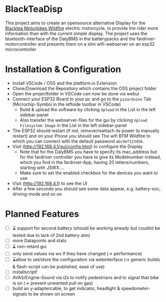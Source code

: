 # BlackTeaDisp
This project aims to create an opensource alternative Display for the [Blacktea Motorbikes Wildfire](https://www.blackteamotorbikes.com/pages/wildfire) electric 
motorcycle, to provide the rider more information than with the current simple display. The project uses the bluetooth-interface of the DalyBMS in the batterypacks
and the fardriver-motorcontroller and presents them on a slim wifi-webserver on an esp32 microcontroller

# Installation & Configuration
- Install VSCode / OSS and the platform.io Extension
- Clone/Download the Repository which contains the OSS project folder
- Open the projectfolder in VSCode can now be done via webui
- Connect your ESP32 Board to your pc and go to the `pioarduino` Tab (Microchip-Symbol in the leftside toolbar in VSCode)
  - Build & upload the software by clicking `Upload` in the List in the left sidebar-panel
  - Also transfer the webserver-files for the gui by clicking `Upload Filesystem Image` in the List in the left sidebar-panel
- The ESP32 should restart (if not, remove/reattach its power to manually restart) and on your Phone you should see The wifi BTM Wildfire to which you can connect
  with the default password  `abcdef123456`.
- Visit (http://192.168.4.1/gui/config.html) to configure the Display
  - Note that for the DalyBMS you have to specify its mac_address but for the fardriver controller you have to give its Modelnumber instead, which you find in the fardriver-App, having 20 letters/numbers, starting with JSWX.... 
  - Make sure to set the enabled checkbox for the devices you want to use
- Visit (http://192.168.4.1) to see the UI
- After a few seconds you should see some data appear, e.g. battery-soc, driving-mode and so on


# Planned Features
- [ ] :hourglass: support for second battery (should be working already but couldnt be tested due to lack of 2nd battery atm)
- [ ] more Datapoints and stats
- [ ] :hourglass: non-retard gui
- [ ] only send values via ws if they have changed (-> performance)
- [ ] :hourglass:allow to set/store the configuration via webinterface (-> generic builds & flash-script can be published, ease of use)
- [ ] installscript!
- [ ] AVAS/Engine-Sound via i2s to notify pedestrians and to signal that bike is on (-> prevent unwanted pull on gas)
- [ ] build an y-adaptercable, to get indicator, headlight & speedometer-signals to be shown on screen
